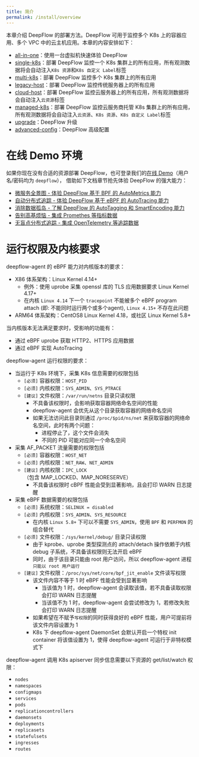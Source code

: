 ```yaml
---
title: 简介
permalink: /install/overview
---
```


本章介绍 DeepFlow 的部署方法。DeepFlow 可用于监控多个 K8s 上的容器应用、多个 VPC 中的云主机应用。本章的内容安排如下：
- [all-in-one](./all-in-one/)：使用一台虚拟机快速体验 DeepFlow
- [single-k8s](./single-k8s/)：部署 DeepFlow 监控一个 K8s 集群上的所有应用，所有观测数据将会自动注入`K8s 资源`和`K8s 自定义 Label`标签
- [multi-k8s](./multi-k8s/)：部署 DeepFlow 监控多个 K8s 集群上的所有应用
- [legacy-host](./legacy-host/)：部署 DeepFlow 监控传统服务器上的所有应用
- [cloud-host](./cloud-host/)：部署 DeepFlow 监控云服务器上的所有应用，所有观测数据将会自动注入`云资源`标签
- [managed-k8s](./managed-k8s/)：部署 DeepFlow 监控云服务商托管 K8s 集群上的所有应用，所有观测数据将会自动注入`云资源`、`K8s 资源`、`K8s 自定义 Label`标签
- [upgrade](./upgrade/)：DeepFlow 升级
- [advanced-config](./advanced-config/)：DeepFlow 高级配置

# 在线 Demo 环境

如果你现在没有合适的资源部署 DeepFlow，也可登录我们的[在线 Demo](https://ce-demo.deepflow.yunshan.net)（用户名/密码均为 `deepflow`），
借助如下文档章节抢先体验 DeepFlow 的强大能力：
- [微服务全景图 - 体验 DeepFlow 基于 BPF 的 AutoMetrics 能力](../auto-metrics/metrics-without-instrumentation/)
- [自动分布式追踪 - 体验 DeepFlow 基于 eBPF 的 AutoTracing 能力](../auto-tracing/tracing-without-instrumentation/)
- [消除数据孤岛 - 了解 DeepFlow 的 AutoTagging 和 SmartEncoding 能力](../auto-tagging/elimilate-data-silos/)
- [告别高基烦恼 - 集成 Promethes 等指标数据](../agent-integration/metrics/metrics-auto-tagging/)
- [无盲点分布式追踪 - 集成 OpenTelemetry 等追踪数据](../agent-integration/tracing/tracing-without-blind-spot/)

# 运行权限及内核要求

deepflow-agent 的 eBPF 能力对内核版本的要求：
- X86 体系架构：Linux Kernel 4.14+
  - 例外：使用 uprobe 采集 openssl 库的 TLS 应用数据要求 Linux Kernel 4.17+
  - 在内核 `Linux 4.14` 下一个 `tracepoint` 不能被多个 eBPF program attach (即: 不能同时运行两个或多个agent), `Linux 4.15+` 不存在此问题
- ARM64 体系架构：CentOS8 Linux Kernel 4.18，或社区 Linux Kernel 5.8+

当内核版本无法满足要求时，受影响的功能有：
- 通过 eBPF uprobe 获取 HTTP2、HTTPS 应用数据
- 通过 eBPF 实现 AutoTracing

deepflow-agent 运行权限的要求：
- 当运行于 K8s 环境下，采集 K8s 信息需要的权限包括
  - `[必须]` 容器权限：`HOST_PID`
  - `[必须]` 内核权限：`SYS_ADMIN`、`SYS_PTRACE`
  - `[建议]` 文件权限：`/var/run/netns` 目录只读权限
    - 不具备该权限时，会影响获取容器网络命名空间的性能
    - deepflow-agent 会优先从这个目录获取容器的网络命名空间
    - 如果无法访问此目录则通过 `/proc/$pid/ns/net` 来获取容器的网络命名空间，此时有两个问题：
      - 进程停止了，这个文件会消失
      - 不同的 PID 可能对应同一个命名空间
- 采集 AF\_PACKET 流量需要的权限包括
  - `[必须]` 容器权限：`HOST_NET`
  - `[必须]` 内核权限：`NET_RAW`、`NET_ADMIN`
  - `[建议]` 内核权限：`IPC_LOCK`（包含 MAP\_LOCKED、MAP\_NORESERVE）
    - 不具备该权限时 cBPF 性能会受到显著影响，且会打印 WARN 日志提醒
- 采集 eBPF 数据需要的权限包括
  - `[必须]` 系统权限：`SELINUX = disabled`
  - `[必须]` 内核权限：`SYS_ADMIN`、`SYS_RESOURCE`
    - 在内核 `Linux 5.8+` 下可以不需要 `SYS_ADMIN`，使用 `BPF` 和 `PERFMON` 的组合替代
  - `[必须]` 文件权限：`/sys/kernel/debug/` 目录只读权限
    - 由于 kprobe、uprobe 类型探测点的 attach/detach 操作依赖于内核 debug 子系统，不具备该权限则无法开启 eBPF
    - 同时，由于该目录只能由 root 用户访问，所以 deepflow-agent 进程`只能以 root 用户运行`
  - `[建议]` 文件权限：`/proc/sys/net/core/bpf_jit_enable` 文件读写权限
    - 该文件内容不等于 1 时 eBPF 性能会受到显著影响
      - 当该值为 1 时，deepflow-agent 会读取该值，若不具备读取权限会打印 WARN 日志提醒
      - 当该值不为 1 时，deepflow-agent 会尝试修改为 1，若修改失败会打印 WARN 日志提醒
    - 如果希望在不赋予`写权限`的同时获得良好的 eBPF 性能，用户可提前将该文件内容设置为 1
    - K8s 下 deepflow-agent DaemonSet 会默认开启一个特权 init container 将该值设置为 1，使得 deepflow-agent 可运行于非特权模式下

deepflow-agent 调用 K8s apiserver 同步信息需要以下资源的 get/list/watch 权限：
- `nodes`
- `namespaces`
- `configmaps`
- `services`
- `pods`
- `replicationcontrollers`
- `daemonsets`
- `deployments`
- `replicasets`
- `statefulsets`
- `ingresses`
- `routes`
